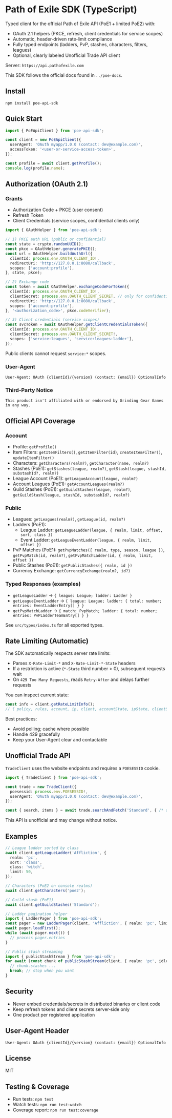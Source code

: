 # Path of Exile SDK (TypeScript)

Typed client for the official Path of Exile API (PoE1 + limited PoE2) with:
- OAuth 2.1 helpers (PKCE, refresh, client credentials for service scopes)
- Automatic, header‑driven rate‑limit compliance
- Fully typed endpoints (ladders, PvP, stashes, characters, filters, leagues)
- Optional, clearly labeled Unofficial Trade API client

Server: `https://api.pathofexile.com`

This SDK follows the official docs found in `../poe-docs`.

## Install

```
npm install poe-api-sdk
```

## Quick Start

```ts
import { PoEApiClient } from 'poe-api-sdk';

const client = new PoEApiClient({
  userAgent: 'OAuth myapp/1.0.0 (contact: dev@example.com)',
  accessToken: '<user-or-service-access-token>',
});

const profile = await client.getProfile();
console.log(profile.name);
```

## Authorization (OAuth 2.1)

### Grants
- Authorization Code + PKCE (user consent)
- Refresh Token
- Client Credentials (service scopes, confidential clients only)

```ts
import { OAuthHelper } from 'poe-api-sdk';

// 1) PKCE auth URL (public or confidential)
const state = crypto.randomUUID();
const pkce = OAuthHelper.generatePKCE();
const url = OAuthHelper.buildAuthUrl({
  clientId: process.env.OAUTH_CLIENT_ID!,
  redirectUri: 'http://127.0.0.1:8080/callback',
  scopes: ['account:profile'],
}, state, pkce);

// 2) Exchange code
const token = await OAuthHelper.exchangeCodeForToken({
  clientId: process.env.OAUTH_CLIENT_ID!,
  clientSecret: process.env.OAUTH_CLIENT_SECRET, // only for confidential
  redirectUri: 'http://127.0.0.1:8080/callback',
  scopes: ['account:profile'],
}, '<authorization_code>', pkce.codeVerifier);

// 3) Client credentials (service scopes)
const svcToken = await OAuthHelper.getClientCredentialsToken({
  clientId: process.env.OAUTH_CLIENT_ID!,
  clientSecret: process.env.OAUTH_CLIENT_SECRET!,
  scopes: ['service:leagues', 'service:leagues:ladder'],
});
```

Public clients cannot request `service:*` scopes.

### User‑Agent
```
User-Agent: OAuth {clientId}/{version} (contact: {email}) OptionalInfo
```

### Third‑Party Notice
```
This product isn't affiliated with or endorsed by Grinding Gear Games in any way.
```

## Official API Coverage

### Account
- Profile: `getProfile()`
- Item Filters: `getItemFilters()`, `getItemFilter(id)`, `createItemFilter()`, `updateItemFilter()`
- Characters: `getCharacters(realm?)`, `getCharacter(name, realm?)`
- Stashes (PoE1): `getStashes(league, realm?)`, `getStash(league, stashId, substashId?, realm?)`
- League Account (PoE1): `getLeagueAccount(league, realm?)`
- Account Leagues (PoE1): `getAccountLeagues(realm?)`
- Guild Stashes (PoE1): `getGuildStashes(league, realm?)`, `getGuildStash(league, stashId, substashId?, realm?)`

### Public
- Leagues: `getLeagues(realm?)`, `getLeague(id, realm?)`
- Ladders (PoE1):
  - League Ladder: `getLeagueLadder(league, { realm, limit, offset, sort, class })`
  - Event Ladder: `getLeagueEventLadder(league, { realm, limit, offset })`
- PvP Matches (PoE1): `getPvpMatches({ realm, type, season, league })`, `getPvpMatch(id, realm?)`, `getPvpMatchLadder(id, { realm, limit, offset })`
- Public Stashes (PoE1): `getPublicStashes({ realm, id })`
- Currency Exchange: `getCurrencyExchange(realm?, id?)`

### Typed Responses (examples)
- `getLeagueLadder` → `{ league: League; ladder: Ladder }`
- `getLeagueEventLadder` → `{ league: League; ladder: { total: number; entries: EventLadderEntry[] } }`
- `getPvpMatchLadder` → `{ match: PvpMatch; ladder: { total: number; entries: PvPLadderTeamEntry[] } }`

See `src/types/index.ts` for all exported types.

## Rate Limiting (Automatic)

The SDK automatically respects server rate limits:
- Parses `X-Rate-Limit-*` and `X-Rate-Limit-*-State` headers
- If a restriction is active (`*-State` third number > 0), subsequent requests wait
- On `429 Too Many Requests`, reads `Retry-After` and delays further requests

You can inspect current state:

```ts
const info = client.getRateLimitInfo();
// { policy, rules, account, ip, client, accountState, ipState, clientState, retryAfter? }
```

Best practices:
- Avoid polling; cache where possible
- Handle 429 gracefully
- Keep your User-Agent clear and contactable

## Unofficial Trade API

`TradeClient` uses the website endpoints and requires a `POESESSID` cookie.

```ts
import { TradeClient } from 'poe-api-sdk';

const trade = new TradeClient({
  poesessid: process.env.POESESSID!,
  userAgent: 'OAuth myapp/1.0.0 (contact: dev@example.com)',
});

const { search, items } = await trade.searchAndFetch('Standard', { /* query */ } as any, 10, 'pc');
```

This API is unofficial and may change without notice.

## Examples

```ts
// League ladder sorted by class
await client.getLeagueLadder('Affliction', {
  realm: 'pc',
  sort: 'class',
  class: 'witch',
  limit: 50,
});

// Characters (PoE2 on console realms)
await client.getCharacters('poe2');

// Guild stash (PoE1)
await client.getGuildStashes('Standard');

// Ladder pagination helper
import { LadderPager } from 'poe-api-sdk';
const pager = new LadderPager(client, 'Affliction', { realm: 'pc', limit: 200 });
await pager.loadFirst();
while (await pager.next()) {
  // process pager.entries
}

// Public stash streaming
import { publicStashStream } from 'poe-api-sdk';
for await (const chunk of publicStashStream(client, { realm: 'pc', idleWaitMs: 2000 })) {
  // chunk.stashes ...
  break; // stop when you want
}
```

## Security
- Never embed credentials/secrets in distributed binaries or client code
- Keep refresh tokens and client secrets server‑side only
- One product per registered application

## User‑Agent Header
```
User-Agent: OAuth {clientId}/{version} (contact: {email}) OptionalInfo
```

## License
MIT

## Testing & Coverage

- Run tests: `npm test`
- Watch tests: `npm run test:watch`
- Coverage report: `npm run test:coverage`
